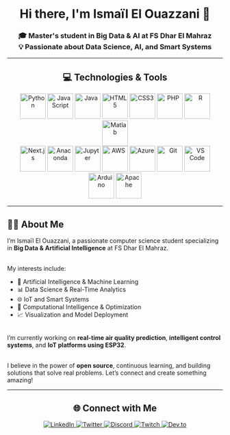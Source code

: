 <!-- HEADER -->
<h1 align="center">Hi there, I'm Ismaïl El Ouazzani 👋</h1>

<h3 align="center">
🎓 Master's student in Big Data & AI at FS Dhar El Mahraz <br>
💡 Passionate about Data Science, AI, and Smart Systems
</h3>

---

<!-- TECHNOLOGIES -->
<h2 align="center">💻 Technologies & Tools</h2>
<div align="center">
  <!-- Languages -->
  <img src="https://cdn.jsdelivr.net/gh/devicons/devicon/icons/python/python-original.svg" height="60" alt="Python"/>
  <img src="https://cdn.jsdelivr.net/gh/devicons/devicon/icons/javascript/javascript-original.svg" height="60" alt="JavaScript"/>
  <img src="https://cdn.jsdelivr.net/gh/devicons/devicon/icons/java/java-original.svg" height="60" alt="Java"/>
  <img src="https://cdn.jsdelivr.net/gh/devicons/devicon/icons/html5/html5-original.svg" height="60" alt="HTML5"/>
  <img src="https://cdn.jsdelivr.net/gh/devicons/devicon/icons/css3/css3-original.svg" height="60" alt="CSS3"/>
  <img src="https://cdn.jsdelivr.net/gh/devicons/devicon/icons/php/php-original.svg" height="60" alt="PHP"/>
  <img src="https://cdn.jsdelivr.net/gh/devicons/devicon/icons/r/r-original.svg" height="60" alt="R"/>
  <img src="https://cdn.jsdelivr.net/gh/devicons/devicon/icons/matlab/matlab-original.svg" height="60" alt="Matlab"/>
</div>

<div align="center">
  <!-- Tools & Frameworks -->
  <img src="https://skillicons.dev/icons?i=nextjs" height="60" alt="Next.js"/>
  <img src="https://cdn.jsdelivr.net/gh/devicons/devicon/icons/anaconda/anaconda-original.svg" height="60" alt="Anaconda"/>
  <img src="https://cdn.jsdelivr.net/gh/devicons/devicon/icons/jupyter/jupyter-original.svg" height="60" alt="Jupyter"/>
  <img src="https://cdn.jsdelivr.net/gh/devicons/devicon/icons/aws/aws-original.svg" height="60" alt="AWS"/>
  <img src="https://cdn.jsdelivr.net/gh/devicons/devicon/icons/azure/azure-original.svg" height="60" alt="Azure"/>
  <img src="https://cdn.jsdelivr.net/gh/devicons/devicon/icons/git/git-original.svg" height="60" alt="Git"/>
  <img src="https://cdn.jsdelivr.net/gh/devicons/devicon/icons/vscode/vscode-original.svg" height="60" alt="VS Code"/>
  <img src="https://cdn.jsdelivr.net/gh/devicons/devicon/icons/arduino/arduino-original.svg" height="60" alt="Arduino"/>
  <img src="https://cdn.jsdelivr.net/gh/devicons/devicon/icons/apache/apache-original.svg" height="60" alt="Apache"/>
</div>

---

<!-- ABOUT ME -->
<h2 align="left">👨‍💻 About Me</h2>
<p>
I’m Ismaïl El Ouazzani, a passionate computer science student specializing in <strong>Big Data & Artificial Intelligence</strong> at FS Dhar El Mahraz.<br><br>

My interests include:
- 🤖 Artificial Intelligence & Machine Learning  
- 📊 Data Science & Real-Time Analytics  
- 🌐 IoT and Smart Systems  
- 🧠 Computational Intelligence & Optimization  
- 📈 Visualization and Model Deployment<br><br>

I’m currently working on <strong>real-time air quality prediction</strong>, <strong>intelligent control systems</strong>, and <strong>IoT platforms using ESP32</strong>.<br><br>

I believe in the power of <strong>open source</strong>, continuous learning, and building solutions that solve real problems. Let’s connect and create something amazing!
</p>

---

<!-- SOCIAL LINKS -->
<h2 align="center">🌐 Connect with Me</h2>
<div align="center">
  <a href="https://www.linkedin.com/in/ismail-elouazzani/" target="_blank">
    <img src="https://img.shields.io/badge/LinkedIn-0A66C2?style=for-the-badge&logo=linkedin&logoColor=white" alt="LinkedIn"/>
  </a>
  <a href="https://x.com/ismalelouazzan1" target="_blank">
    <img src="https://img.shields.io/badge/Twitter-1DA1F2?style=for-the-badge&logo=twitter&logoColor=white" alt="Twitter"/>
  </a>
  <a href="https://discord.gg/rsScCymD" target="_blank">
    <img src="https://img.shields.io/badge/Discord-7289DA?style=for-the-badge&logo=discord&logoColor=white" alt="Discord"/>
  </a>
  <a href="https://twitch.tv/" target="_blank">
    <img src="https://img.shields.io/badge/Twitch-9146FF?style=for-the-badge&logo=twitch&logoColor=white" alt="Twitch"/>
  </a>
  <a href="https://ismailelouazzani.wordpress.com/" target="_blank">
    <img src="https://img.shields.io/badge/Dev.to-0A0A0A?style=for-the-badge&logo=dev.to&logoColor=white" alt="Dev.to"/>
  </a>
</div>



